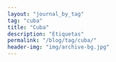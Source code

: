 ```yaml
---
layout: "journal_by_tag"
tag: "cuba"
title: "Cuba"
description: "Etiquetas"
permalink: "/blog/tag/cuba/"
header-img: "img/archive-bg.jpg"
---
```

